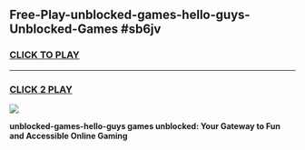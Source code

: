 
## Free-Play-unblocked-games-hello-guys-Unblocked-Games #sb6jv
<h3>
<a href="https://news.freeplayer.one?title=unblocked-games-hello-guys&ref=8M">CLICK TO PLAY</a></h3>
<hr>

<h3>
<a href="https://news.freeplayer.one?title=unblocked-games-hello-guys&ref=8M">CLICK 2 PLAY</a>
  
</h3>

<a href="https://news.freeplayer.one?title=unblocked-games-hello-guys&ref=8M"><img src="https://clearcache.store/games.png"></a>


**unblocked-games-hello-guys games unblocked: Your Gateway to Fun and Accessible Online Gaming**
